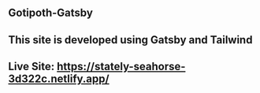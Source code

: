 ## Gotipoth-Gatsby
## This site is developed using Gatsby and Tailwind
## Live Site: https://stately-seahorse-3d322c.netlify.app/